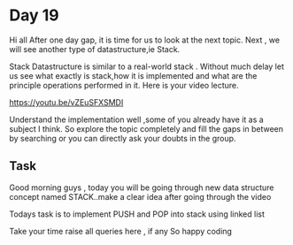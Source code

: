 # Day 19

Hi all
After one day gap, it is time for us to look at the next topic. Next , we will see another type of datastructure,ie Stack.
 
Stack Datastructure is similar to a real-world stack .
Without much delay let us see what exactly is stack,how it is implemented and what are the principle operations performed in it.
Here is your video lecture.

https://youtu.be/vZEuSFXSMDI

Understand the implementation well ,some of you already have it as a subject I think. So explore the topic completely and fill the gaps in between by searching or you can directly ask your doubts in the group.


## Task

Good morning guys , today you will be going through new data structure concept named STACK..make a clear idea after going through the video

Todays task is to implement PUSH and POP into stack using linked list

Take your time raise all queries here , if any
So happy coding
